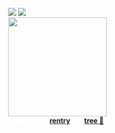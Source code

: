 ![](https://komarev.com/ghpvc/?username=massofthefermentingdregs&style=flat-square&color=blue&label=visitors) <img src="https://i.imgur.com/n3eduH9.gif" /> <br>
<img src="https://i.pinimg.com/originals/b1/e4/81/b1e4817ede90886cc2efd7143c60fa98.gif" width="200" />  <br>  <a href="https://cat.atabook.org/" style="color: white;"> **atabook**</a>⠀ ⠀ <a href="https://rentry.co/dbz">**rentry**</a>⠀ ⠀ <a href="https://colormytree.me/2024/01JE69E0RKFRSKHAFP7EAMQP8E">**tree 🎄**</a> 

